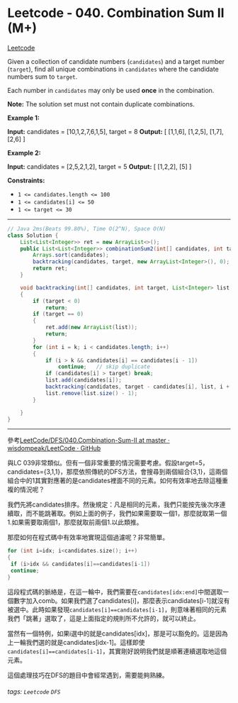 # Leetcode - 040. Combination Sum II (M+)

[Leetcode](https://leetcode.com/problems/combination-sum-ii/)

Given a collection of candidate numbers (`candidates`) and a target number (`target`), find all unique combinations in `candidates` where the candidate numbers sum to `target`.

Each number in `candidates` may only be used **once** in the combination.

**Note:** The solution set must not contain duplicate combinations.

**Example 1:**

**Input:** candidates = [10,1,2,7,6,1,5], target = 8
**Output:** 
[
[1,1,6],
[1,2,5],
[1,7],
[2,6]
]

**Example 2:**

**Input:** candidates = [2,5,2,1,2], target = 5
**Output:** 
[
[1,2,2],
[5]
]

**Constraints:**

-   `1 <= candidates.length <= 100`
-   `1 <= candidates[i] <= 50`
-   `1 <= target <= 30`

---
```java
// Java 2ms(Beats 99.80%), Time O(2^N), Space O(N)
class Solution {
    List<List<Integer>> ret = new ArrayList<>();
    public List<List<Integer>> combinationSum2(int[] candidates, int target) {   
        Arrays.sort(candidates);
        backtracking(candidates, target, new ArrayList<Integer>(), 0);
        return ret;
    }

    void backtracking(int[] candidates, int target, List<Integer> list, int k)
    {   
        if (target < 0)
            return;
        if (target == 0)
        {
            ret.add(new ArrayList(list));
            return;
        }
        for (int i = k; i < candidates.length; i++)
        {
            if (i > k && candidates[i] == candidates[i - 1])
                continue;   // skip duplicate
            if (candidates[i] > target) break;
            list.add(candidates[i]);
            backtracking(candidates, target - candidates[i], list, i + 1);
            list.remove(list.size() - 1);
        }

    }
}
```
---
參考[LeetCode/DFS/040.Combination-Sum-II at master · wisdompeak/LeetCode · GitHub](https://github.com/wisdompeak/LeetCode/tree/master/DFS/040.Combination-Sum-II#040combination-sum-ii)

與LC 039非常類似。但有一個非常重要的情況需要考慮。假設target=5，candidates={3,1,1}，那麼依照傳統的DFS方法，會搜尋到兩個組合{3,1}，這兩個組合中的1其實對應著的是candidates裡面不同的元素。如何有效率地去除這種重複的情況呢？

我們先將candidates排序。然後規定：凡是相同的元素，我們只能按先後次序連續取，而不能跳著取。例如上面的例子，我們如果需要取一個1，那麼就取第一個1.如果需要取兩個1，那麼就取前兩個1.以此類推。

那麼如何在程式碼中有效率地實現這個過濾呢？非常簡單。

```c
for (int i=idx; i<candidates.size(); i++)
{
 if (i>idx && candidates[i]==candidates[i-1])
 continue;
}
```

這段程式碼的脈絡是，在這一輪中，我們需要在`candidates[idx:end]`中間選取一個數字加入comb。如果我們選了candidates[i]，那麼表示candidates[i-1]就沒有被選中。此時如果發現`candidates[i]==candidates[i-1]`，則意味著相同的元素我們「跳著」選取了，這是上面指定的規則所不允許的，就可以終止。

當然有一個特例，如果i選中的就是candidates[idx]，那是可以豁免的。這是因為上一輪我們選的就是candidates[idx-1]。這樣即使`candidates[i]==candidates[i-1]`，其實剛好說明我們就是順著連續選取地這個元素。

這個處理技巧在DFS的題目中會經常遇到，需要能夠熟練。



###### tags: `Leetcode` `DFS`